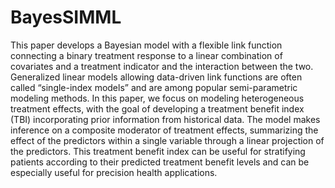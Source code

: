 # BayesSIMML

This paper develops a Bayesian model with a flexible link function connecting a binary treatment response to a linear combination of covariates and a treatment indicator and the interaction between the two. Generalized linear models allowing data-driven link functions are often called “single-index models” and are among popular semi-parametric modeling methods. In this paper, we focus on modeling heterogeneous treatment effects, with the goal of developing a treatment benefit index (TBI) incorporating prior information from historical data. The model makes inference on a composite moderator of treatment effects, summarizing the effect of the predictors within a single variable through a linear projection of the predictors. This treatment benefit index can be useful for stratifying patients according to their predicted treatment benefit levels and can be especially useful for precision health applications. 
